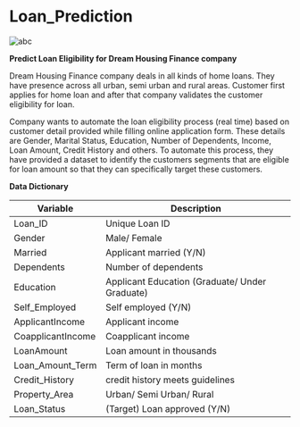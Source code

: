 # Loan_Prediction
![abc](https://datahack-prod.s3.ap-south-1.amazonaws.com/__sized__/contest_cover/loanpre-thumbnail-1200x1200.png)

**Predict Loan Eligibility for Dream Housing Finance company**

Dream Housing Finance company deals in all kinds of home loans. They have presence across all urban, semi urban and rural areas. Customer first applies for home loan and after that company validates the customer eligibility for loan.

Company wants to automate the loan eligibility process (real time) based on customer detail provided while filling online application form. These details are Gender, Marital Status, Education, Number of Dependents, Income, Loan Amount, Credit History and others. To automate this process, they have provided a dataset to identify the customers segments that are eligible for loan amount so that they can specifically target these customers. 

**Data Dictionary**

|Variable                      |Description|
|-----                         |-----------|
Loan_ID	                        |Unique Loan ID|
Gender	        | Male/ Female|
Married	|Applicant married (Y/N)|
Dependents	|Number of dependents|
Education	|Applicant Education (Graduate/ Under Graduate)|
Self_Employed	|Self employed (Y/N)|
ApplicantIncome	|Applicant income|
CoapplicantIncome	|Coapplicant income|
LoanAmount	|Loan amount in thousands|
Loan_Amount_Term	|Term of loan in months|
Credit_History	|credit history meets guidelines|
Property_Area	 |Urban/ Semi Urban/ Rural|
Loan_Status	|(Target) Loan approved (Y/N)|
